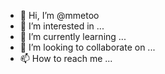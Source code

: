 - 👋 Hi, I’m @mmetoo
- 👀 I’m interested in ...
- 🌱 I’m currently learning ...
- 💞️ I’m looking to collaborate on ...
- 📫 How to reach me ...

<!---
mmetoo/mmetoo is a ✨ special ✨ repository because its `README.md` (this file) appears on your GitHub profile.
You can click the Preview link to take a look at your changes.
--->

